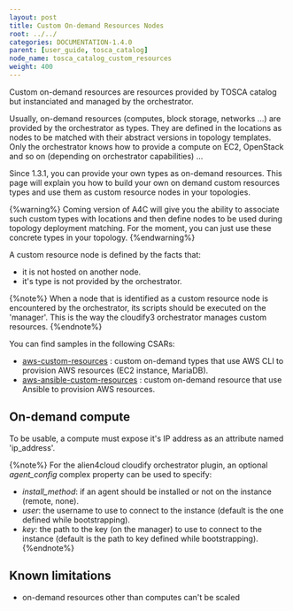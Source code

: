 ```yaml
---
layout: post
title: Custom On-demand Resources Nodes
root: ../../
categories: DOCUMENTATION-1.4.0
parent: [user_guide, tosca_catalog]
node_name: tosca_catalog_custom_resources
weight: 400
---
```


Custom on-demand resources are resources provided by TOSCA catalog but instanciated and managed by the orchestrator.

Usually, on-demand resources (computes, block storage, networks ...) are provided by the orchestrator as types. They are defined in the locations as nodes to be matched with their abstract versions in topology templates. Only the orchestrator knows how to provide a compute on EC2, OpenStack and so on (depending on orchestrator capabilities) ...

Since 1.3.1, you can provide your own types as on-demand resources. This page will explain you how to build your own on demand custom resources types and use them as custom resource nodes in your topologies.

{%warning%}
Coming version of A4C will give you the ability to associate such custom types with locations and then define nodes to be used during topology deployment matching.
For the moment, you can just use these concrete types in your topology.
{%endwarning%}

A custom resource node is defined by the facts that:

- it is not hosted on another node.
- it's type is not provided by the orchestrator.

{%note%}
When a node that is identified as a custom resource node is encountered by the orchestrator, its scripts should be executed on the 'manager'.
This is the way the cloudify3 orchestrator manages custom resources.
{%endnote%}

You can find samples in the following CSARs:

- [aws-custom-resources](https://github.com/alien4cloud/samples/tree/master/aws-custom-resources) : custom on-demand types that use AWS CLI to provision AWS resources (EC2 instance, MariaDB).
- [aws-ansible-custom-resources](https://github.com/alien4cloud/samples/tree/master/aws-ansible-custom-resources) : custom on-demand resource that use Ansible to provision AWS resources.

## On-demand compute

To be usable, a compute must expose it's IP address as an attribute named 'ip_address'.

{%note%}
For the alien4cloud cloudify orchestrator plugin, an optional *agent_config* complex property can be used to specify:

- *install_method*: if an agent should be installed or not on the instance (remote, none).
- *user*: the username to use to connect to the instance (default is the one defined while bootstrapping).
- *key*: the path to the key (on the manager) to use to connect to the instance (default is the path to key defined while bootstrapping).
{%endnote%}

## Known limitations

- on-demand resources other than computes can't be scaled
